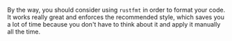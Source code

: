 By the way, you should consider using `rustfmt` in order to format your code.
It works really great and enforces the recommended style, which saves you a lot
of time because you don't have to think about it and apply it manually all the
time.
